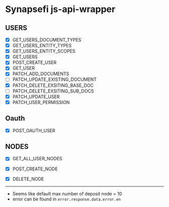 # Synapsefi js-api-wrapper

## USERS
- [x] GET_USERS_DOCUMENT_TYPES
- [x] GET_USERS_ENTITY_TYPES
- [x] GET_USERS_ENTITY_SCOPES
- [x] GET_USERS
- [x] POST_CREATE_USER
- [x] GET_USER
- [x] PATCH_ADD_DOCUMENTS
- [ ] PATCH_UPDATE_EXISTING_DOCUMENT
- [x] PATCH_DELETE_EXSITING_BASE_DOC
- [ ] PATCH_DELETE_EXSITING_SUB_DOCS
- [X] PATCH_UPDATE_USER
- [x] PATCH_USER_PERMISSION

## Oauth
- [x] POST_OAUTH_USER

## NODES
- [x] GET_ALL_USER_NODES
- [x] POST_CREATE_NODE
- [x] DELETE_NODE





---
- Seems like default max number of deposit node = 10
- error can be found in `error.response.data.error.en`
